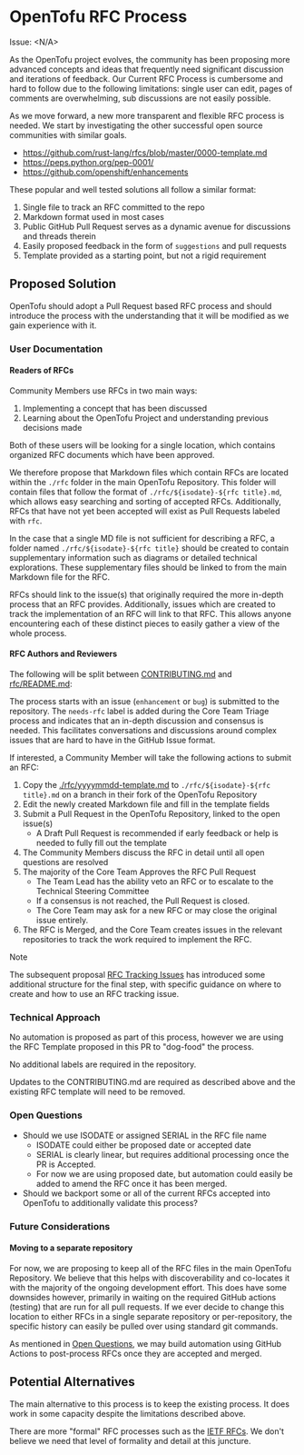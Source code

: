 # OpenTofu RFC Process

Issue: <N/A>

As the OpenTofu project evolves, the community has been proposing more advanced concepts and ideas that frequently need significant discussion and iterations of feedback. Our Current RFC Process is cumbersome and hard to follow due to the following limitations: single user can edit, pages of comments are overwhelming, sub discussions are not easily possible.

As we move forward, a new more transparent and flexible RFC process is needed. We start by investigating the other successful open source communities with similar goals.
* https://github.com/rust-lang/rfcs/blob/master/0000-template.md
* https://peps.python.org/pep-0001/
* https://github.com/openshift/enhancements

These popular and well tested solutions all follow a similar format:
1. Single file to track an RFC committed to the repo
2. Markdown format used in most cases
3. Public GitHub Pull Request serves as a dynamic avenue for discussions and threads therein
4. Easily proposed feedback in the form of `suggestions` and pull requests
5. Template provided as a starting point, but not a rigid requirement

## Proposed Solution

OpenTofu should adopt a Pull Request based RFC process and should introduce the process with the understanding that it will be modified as we gain experience with it.

### User Documentation

#### Readers of RFCs

Community Members use RFCs in two main ways:
1. Implementing a concept that has been discussed
2. Learning about the OpenTofu Project and understanding previous decisions made

Both of these users will be looking for a single location, which contains organized RFC documents which have been approved.

We therefore propose that Markdown files which contain RFCs are located within the `./rfc` folder in the main OpenTofu Repository. This folder will contain files that follow the format of `./rfc/${isodate}-${rfc title}.md`, which allows easy searching and sorting of accepted RFCs. Additionally, RFCs that have not yet been accepted will exist as Pull Requests labeled with `rfc`.

In the case that a single MD file is not sufficient for describing a RFC, a folder named `./rfc/${isodate}-${rfc title}` should be created to contain supplementary information such as diagrams or detailed technical explorations. These supplementary files should be linked to from the main Markdown file for the RFC.

RFCs should link to the issue(s) that originally required the more in-depth process that an RFC provides. Additionally, issues which are created to track the implementation of an RFC will link to that RFC. This allows anyone encountering each of these distinct pieces to easily gather a view of the whole process.

#### RFC Authors and Reviewers

The following will be split between [CONTRIBUTING.md](../CONTRIBUTING.md) and [rfc/README.md](./README.md):

The process starts with an issue (`enhancement` or `bug`) is submitted to the repository. The `needs-rfc` label is added during the Core Team Triage process and indicates that an in-depth discussion and consensus is needed. This facilitates conversations and discussions around complex issues that are hard to have in the GitHub Issue format.

If interested, a Community Member will take the following actions to submit an RFC:
1. Copy the [./rfc/yyyymmdd-template.md](link) to `./rfc/${isodate}-${rfc title}.md` on a branch in their fork of the OpenTofu Repository
2. Edit the newly created Markdown file and fill in the template fields
3. Submit a Pull Request in the OpenTofu Repository, linked to the open issue(s)
   - A Draft Pull Request is recommended if early feedback or help is needed to fully fill out the template
4. The Community Members discuss the RFC in detail until all open questions are resolved
5. The majority of the Core Team Approves the RFC Pull Request
   - The Team Lead has the ability veto an RFC or to escalate to the Technical Steering Committee
   - If a consensus is not reached, the Pull Request is closed.
   - The Core Team may ask for a new RFC or may close the original issue entirely.
6. The RFC is Merged, and the Core Team creates issues in the relevant repositories to track the work required to implement the RFC.

> [!NOTE]
> The subsequent proposal [RFC Tracking Issues](./20241023-rfc-tracking-issues.md) has introduced some additional structure for the final step, with specific guidance on where to create and how to use an RFC tracking issue.

### Technical Approach

No automation is proposed as part of this process, however we are using the RFC Template proposed in this PR to "dog-food" the process.

No additional labels are required in the repository.

Updates to the CONTRIBUTING.md are required as described above and the existing RFC template will need to be removed.

### Open Questions

* Should we use ISODATE or assigned SERIAL in the RFC file name
  - ISODATE could either be proposed date or accepted date
  - SERIAL is clearly linear, but requires additional processing once the PR is Accepted.
  - For now we are using proposed date, but automation could easily be added to amend the RFC once it has been merged.
* Should we backport some or all of the current RFCs accepted into OpenTofu to additionally validate this process?

### Future Considerations

#### Moving to a separate repository

For now, we are proposing to keep all of the RFC files in the main OpenTofu Repository. We believe that this helps with discoverability and co-locates it with the majority of the ongoing development effort. This does have some downsides however, primarily in waiting on the required GitHub actions (testing) that are run for all pull requests. If we ever decide to change this location to either RFCs in a single separate repository or per-repository, the specific history can easily be pulled over using standard git commands.

As mentioned in [Open Questions](#Open-Questions), we may build automation using GitHub Actions to post-process RFCs once they are accepted and merged.

## Potential Alternatives

The main alternative to this process is to keep the existing process. It does work in some capacity despite the limitations described above.

There are more "formal" RFC processes such as the [IETF RFCs](https://en.wikipedia.org/wiki/List_of_RFCs). We don't believe we need that level of formality and detail at this juncture.
